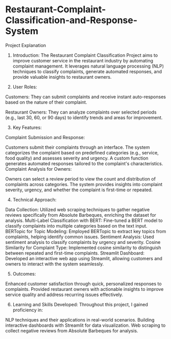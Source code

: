 # Restaurant-Complaint-Classification-and-Response-System
Project Explanation

1. Introduction: The Restaurant Complaint Classification Project aims to improve customer service in the restaurant industry by automating complaint management. It leverages natural language processing (NLP) techniques to classify complaints, generate automated responses, and provide valuable insights to restaurant owners.

2. User Roles:

Customers:
They can submit complaints and receive instant auto-responses based on the nature of their complaint.

Restaurant Owners:
They can analyze complaints over selected periods (e.g., last 30, 60, or 90 days) to identify trends and areas for improvement.

3. Key Features:

Complaint Submission and Response:

Customers submit their complaints through an interface.
The system categorizes the complaint based on predefined categories (e.g., service, food quality) and assesses severity and urgency.
A custom function generates automated responses tailored to the complaint's characteristics.
Complaint Analysis for Owners:

Owners can select a review period to view the count and distribution of complaints across categories.
The system provides insights into complaint severity, urgency, and whether the complaint is first-time or repeated.

4. Technical Approach:

Data Collection:
Utilized web scraping techniques to gather negative reviews specifically from Absolute Barbeques, enriching the dataset for analysis.
Multi-Label Classification with BERT: Fine-tuned a BERT model to classify complaints into multiple categories based on the text input.
BERTopic for Topic Modeling: Employed BERTopic to extract key topics from complaints, helping identify common issues.
Sentiment Analysis: Used sentiment analysis to classify complaints by urgency and severity.
Cosine Similarity for Complaint Type: Implemented cosine similarity to distinguish between repeated and first-time complaints.
Streamlit Dashboard: Developed an interactive web app using Streamlit, allowing customers and owners to interact with the system seamlessly.

5. Outcomes:

Enhanced customer satisfaction through quick, personalized responses to complaints.
Provided restaurant owners with actionable insights to improve service quality and address recurring issues effectively.

6. Learning and Skills Developed: Throughout this project, I gained proficiency in:

NLP techniques and their applications in real-world scenarios.
Building interactive dashboards with Streamlit for data visualization.
Web scraping to collect negative reviews from Absolute Barbeques for analysis.
